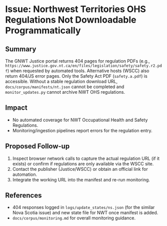 # Issue: Northwest Territories OHS Regulations Not Downloadable Programmatically

## Summary
The GNWT Justice portal returns 404 pages for regulation PDFs (e.g.,
`https://www.justice.gov.nt.ca/en/files/legislation/safety/safety.r2.pdf`) when
requested by automated tools. Alternative hosts (WSCC) also return 404/JS error
pages. Only the Safety Act PDF (`safety.a.pdf`) is accessible. Without a stable
regulation download URL, `docs/corpus/manifests/nt.json` cannot be completed and
`monitor_updates.py` cannot archive NWT OHS regulations.

## Impact
- No automated coverage for NWT Occupational Health and Safety Regulations.
- Monitoring/ingestion pipelines report errors for the regulation entry.

## Proposed Follow-up
1. Inspect browser network calls to capture the actual regulation URL (if it
   exists) or confirm if regulations are only available via the WSCC site.
2. Contact the publisher (Justice/WSCC) or obtain an official link for
   automation.
3. Integrate the working URL into the manifest and re-run monitoring.

## References
- 404 responses logged in `logs/update_states/ns.json` (for the similar Nova Scotia issue) and new state file for NWT once manifest is added.
- `docs/corpus/monitoring.md` for overall monitoring guidance.
